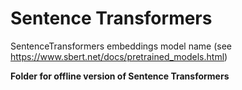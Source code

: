 # Sentence Transformers
SentenceTransformers embeddings model name (see https://www.sbert.net/docs/pretrained_models.html)

**Folder for offline version of Sentence Transformers**
